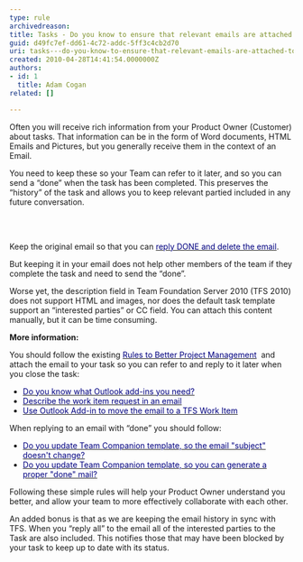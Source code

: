 ```yaml
---
type: rule
archivedreason: 
title: Tasks - Do you know to ensure that relevant emails are attached to tasks?
guid: d49fc7ef-dd61-4c72-addc-5ff3c4cb2d70
uri: tasks---do-you-know-to-ensure-that-relevant-emails-are-attached-to-tasks
created: 2010-04-28T14:41:54.0000000Z
authors:
- id: 1
  title: Adam Cogan
related: []

---
```




  <p>Often you will receive rich information from your Product Owner (Customer) about tasks. That information can be in the form of Word documents, HTML Emails and Pictures, but you generally receive them in the context of an Email.</p>
<p>You need to keep these so your Team can refer to it later, and so you can send a “done” when the task has been completed. This preserves the “history” of the task and allows you to keep relevant partied included in any future conversation.</p>

<br><excerpt class='endintro'></excerpt><br>

  <p>Keep the original email so that you can <a shape="rect" target="_blank" href="/Communication/RulesToBetterEmail/Pages/DoneReplyAndDeleteEmail.aspx"><font color="#000080">reply DONE and delete the email</font></a>.</p>
<p>But keeping it in your email does not help other members of the team if they complete the task and need to send the “done”.</p>
<p>Worse yet, the description field in Team Foundation Server 2010 (TFS 2010) does not support HTML and images, nor does the default task template support an “interested parties” or CC field. You can attach this content manually, but it can be time consuming.</p>
<p><strong>More information&#58;</strong></p>
<p>You should follow the existing <a shape="rect" href="/Management/RulestoBetterSpecificationReviews" target="_blank"><font color="#000080">Rules to Better Project Management</font></a>&#160; and attach the email to your task so you can refer to and reply to it later when you close the task&#58;</p>
<ul>
    <li><a shape="rect" href="http&#58;//www.ssw.com.au/ssw/standards/rules/RulesToBetterProjectManagementWithTFS.aspx#OutlookAddin"><font color="#000080">Do you know what Outlook add-ins you need?</font></a> </li>
    <li><a shape="rect" href="http&#58;//www.ssw.com.au/ssw/standards/rules/RulesToBetterProjectManagementWithTFS.aspx#WorkItemEmail"><font color="#000080">Describe the work item request in an email</font></a> </li>
    <li><a shape="rect" href="http&#58;//www.ssw.com.au/ssw/standards/rules/RulesToBetterProjectManagementWithTFS.aspx#TeamCompanionWorkItem"><font color="#000080">Use Outlook Add-in to move the email to a TFS Work Item</font></a> </li>
</ul>
<p>When replying to an email with “done” you should follow&#58;</p>
<ul>
    <li><a shape="rect" href="http&#58;//www.ssw.com.au/ssw/standards/rules/RulesToBetterProjectManagementWithTFS.aspx#KeepConsistentName"><font color="#000080">Do you update Team Companion template, so the email &quot;subject&quot; doesn't change?</font></a> </li>
    <li><a shape="rect" href="http&#58;//www.ssw.com.au/ssw/standards/rules/RulesToBetterProjectManagementWithTFS.aspx#EmailTemplate"><font color="#000080">Do you update Team Companion template, so you can generate a proper &quot;done&quot; mail?</font></a> </li>
</ul>
<p>Following these simple rules will help your Product Owner understand you better, and allow your team to more effectively collaborate with each other. </p>
<p>An added bonus is that as we are keeping the email history in sync with TFS. When you “reply all” to the email all of the interested parties to the Task are also included. This notifies those that may have been blocked by your task to keep up to date with its status.</p>



